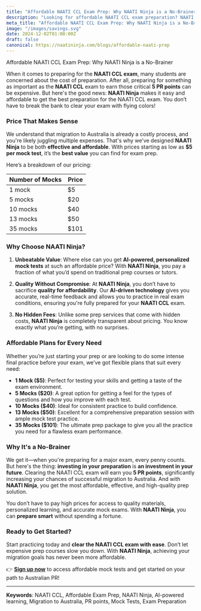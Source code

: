 ```yaml
---
title: "Affordable NAATI CCL Exam Prep: Why NAATI Ninja is a No-Brainer"
description: "Looking for affordable NAATI CCL exam preparation? NAATI Ninja offers unbeatable prices starting at just $5 per mock test. Get started today and clear your NAATI exam without breaking the bank!"
meta_title: "Affordable NAATI CCL Exam Prep: Why NAATI Ninja is a No-Brainer"
image: "/images/savings.svg"
date: 2024-12-02T01:00:00Z
draft: false
canonical: https://naatininja.com/blogs/affordable-naati-prep
---
```


Affordable NAATI CCL Exam Prep: Why NAATI Ninja is a No-Brainer

When it comes to preparing for the **NAATI CCL exam**, many students are concerned about the cost of preparation. After all, preparing for something as important as the **NAATI CCL** exam to earn those critical **5 PR points** can be expensive. But here's the good news: **NAATI Ninja** makes it easy and affordable to get the best preparation for the NAATI CCL exam. You don’t have to break the bank to clear your exam with flying colors!

### Price That Makes Sense

We understand that migration to Australia is already a costly process, and you're likely juggling multiple expenses. That's why we’ve designed **NAATI Ninja** to be both **effective and affordable**. With prices starting as low as **$5 per mock test**, it’s the **best value** you can find for exam prep.

Here’s a breakdown of our pricing:

| Number of Mocks | Price |
| --------------- | ----- |
| 1 mock          | $5    |
| 5 mocks         | $20   |
| 10 mocks        | $40   |
| 13 mocks        | $50   |
| 35 mocks        | $101  |

### Why Choose NAATI Ninja?

1. **Unbeatable Value**: Where else can you get **AI-powered, personalized mock tests** at such an affordable price? With **NAATI Ninja**, you pay a fraction of what you’d spend on traditional prep courses or tutors.
2. **Quality Without Compromise**: At **NAATI Ninja**, you don’t have to sacrifice **quality for affordability**. Our **AI-driven technology** gives you accurate, real-time feedback and allows you to practice in real exam conditions, ensuring you're fully prepared for your **NAATI CCL** exam.

3. **No Hidden Fees**: Unlike some prep services that come with hidden costs, **NAATI Ninja** is completely transparent about pricing. You know exactly what you’re getting, with no surprises.

### Affordable Plans for Every Need

Whether you’re just starting your prep or are looking to do some intense final practice before your exam, we’ve got flexible plans that suit every need:

- **1 Mock ($5)**: Perfect for testing your skills and getting a taste of the exam environment.
- **5 Mocks ($20)**: A great option for getting a feel for the types of questions and how you improve with each test.
- **10 Mocks ($40)**: Ideal for consistent practice to build confidence.
- **13 Mocks ($50)**: Excellent for a comprehensive preparation session with ample mock test practice.
- **35 Mocks ($101)**: The ultimate prep package to give you all the practice you need for a flawless exam performance.

### Why It's a No-Brainer

We get it—when you're preparing for a major exam, every penny counts. But here's the thing: **investing in your preparation** is **an investment in your future**. Clearing the NAATI CCL exam will earn you **5 PR points**, significantly increasing your chances of successful migration to Australia. And with **NAATI Ninja**, you get the most affordable, effective, and high-quality prep solution.

You don’t have to pay high prices for access to quality materials, personalized learning, and accurate mock exams. With **NAATI Ninja**, you can **prepare smart** without spending a fortune.

### Ready to Get Started?

Start practicing today and **clear the NAATI CCL exam with ease**. Don’t let expensive prep courses slow you down. With **NAATI Ninja**, achieving your migration goals has never been more affordable.

👉 **[Sign up now](https://app.naatininja.com)** to access affordable mock tests and get started on your path to Australian PR!

---

**Keywords**: NAATI CCL, Affordable Exam Prep, NAATI Ninja, AI-powered learning, Migration to Australia, PR points, Mock Tests, Exam Preparation
